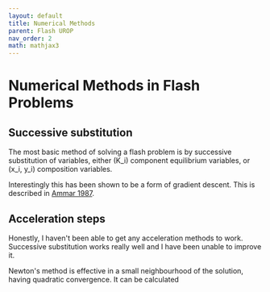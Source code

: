 ```yaml
---
layout: default
title: Numerical Methods 
parent: Flash UROP
nav_order: 2
math: mathjax3
---
```


# Numerical Methods in Flash Problems

## Successive substitution
The most basic method of solving a flash problem is by successive substitution of variables, either \(K_i\) component equilibrium variables, or \(x_i, y_i\) composition variables.

Interestingly this has been shown to be a form of gradient descent. This is described in [Ammar 1987](https://doi.org/10.1002/aic.690330606).

## Acceleration steps
Honestly, I haven't been able to get any acceleration methods to work. Successive substitution works really well and I have been unable to improve it. 

Newton's method is effective in a small neighbourhood of the solution, having quadratic convergence. It can be calculated 

